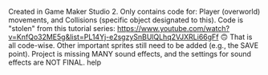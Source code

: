 Created in Game Maker Studio 2.
Only contains code for:
Player (overworld) movements, and Collisions (specific object designated to this).
Code is "stolen" from this tutorial series: https://www.youtube.com/watch?v=KnfQo32ME5g&list=PL14Yj-e2sgzySnBUlQLhq2VJXRLi66gFf 
🙃
That is all code-wise.
Other important sprites still need to be added (e.g., the SAVE point).
Project is missing MANY sound effects, and the settings for sound effects are NOT FINAL.
help
